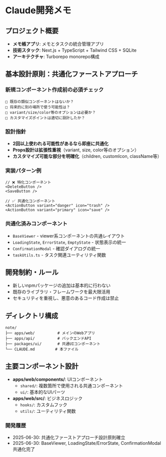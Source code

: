 # Claude開発メモ

## プロジェクト概要
- **メモ帳アプリ**: メモとタスクの統合管理アプリ
- **技術スタック**: Next.js + TypeScript + Tailwind CSS + SQLite
- **アーキテクチャ**: Turborepo monorepo構成

## 基本設計原則：共通化ファーストアプローチ

### 新規コンポーネント作成前の必須チェック
```
□ 既存の類似コンポーネントはないか？
□ 将来的に別の場所で使う可能性は？  
□ variant/size/color等のオプションは必要か？
□ カスタマイズポイントは適切に設計したか？
```

### 設計指針
- **2回以上使われる可能性があるなら即座に共通化**
- **Props設計は拡張性重視**（variant, size, color等のオプション）
- **カスタマイズ可能な部分を明確化**（children, customIcon, className等）

### 実装パターン例
```tsx
// ❌ 特化コンポーネント
<DeleteButton />
<SaveButton />

// ✅ 共通化コンポーネント  
<ActionButton variant="danger" icon="trash" />
<ActionButton variant="primary" icon="save" />
```

### 共通化済みコンポーネント
- `BaseViewer` - viewer系コンポーネントの共通レイアウト
- `LoadingState`, `ErrorState`, `EmptyState` - 状態表示の統一
- `ConfirmationModal` - 確認ダイアログの統一
- `taskUtils.ts` - タスク関連ユーティリティ関数

## 開発制約・ルール
- 新しいnpmパッケージの追加は基本的に行わない
- 既存のライブラリ・フレームワークを最大限活用
- セキュリティを重視し、悪意のあるコード作成は禁止

## ディレクトリ構成
```
note/
├── apps/web/          # メインのWebアプリ
├── apps/api/          # バックエンドAPI  
├── packages/ui/       # 共通UIコンポーネント
└── CLAUDE.md         # 本ファイル
```

## 主要コンポーネント設計
- **apps/web/components/**: UIコンポーネント
  - `shared/`: 複数箇所で使用される共通コンポーネント
  - `ui/`: 基本的なUIパーツ
- **apps/web/src/**: ビジネスロジック
  - `hooks/`: カスタムフック
  - `utils/`: ユーティリティ関数

### 開発履歴
- 2025-06-30: 共通化ファーストアプローチ設計原則確立
- 2025-06-30: BaseViewer, LoadingState/ErrorState, ConfirmationModal共通化完了